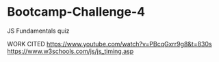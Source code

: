# Bootcamp-Challenge-4
JS Fundamentals quiz







WORK CITED
https://www.youtube.com/watch?v=PBcqGxrr9g8&t=830s 
https://www.w3schools.com/js/js_timing.asp